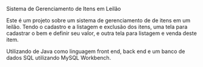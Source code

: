 Sistema de Gerenciamento de Itens em Leilão

Este é um projeto sobre um sistema de gerenciamento de de itens em um leilão.
Tendo o cadastro e a listagem e exclusão dos itens, uma tela para cadastrar o bem e definir seu valor, e outra tela para listagem e venda deste item.

Utilizando de Java como linguagem front end, back end e um banco de dados SQL utilizando MySQL Workbench.
